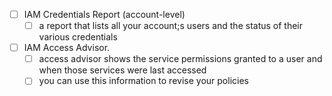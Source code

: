 - [ ] IAM Credentials Report (account-level)
	- [ ] a report that lists all your account;s users and the status of their various credentials
- [ ] IAM Access Advisor.
	- [ ] access advisor shows the service permissions granted to a user and when those services were last accessed
	- [ ] you can use this information to revise your policies